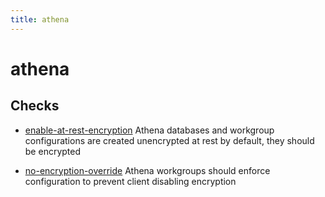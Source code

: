 ```yaml
---
title: athena
---
```


# athena

## Checks


- [enable-at-rest-encryption](enable-at-rest-encryption) Athena databases and workgroup configurations are created unencrypted at rest by default, they should be encrypted

- [no-encryption-override](no-encryption-override) Athena workgroups should enforce configuration to prevent client disabling encryption



